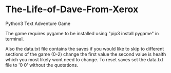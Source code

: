 # The-Life-of-Dave-From-Xerox
Python3 Text Adventure Game


The game requires pygame to be installed using "pip3 install pygame" in terminal.



Also the data.txt file contains the saves if you would like to skip to different sections of the game (0-2) change the first value the second value is health which you
most likely wont need to change. To reset saves set the data.txt file to '0 0' without the quotations.